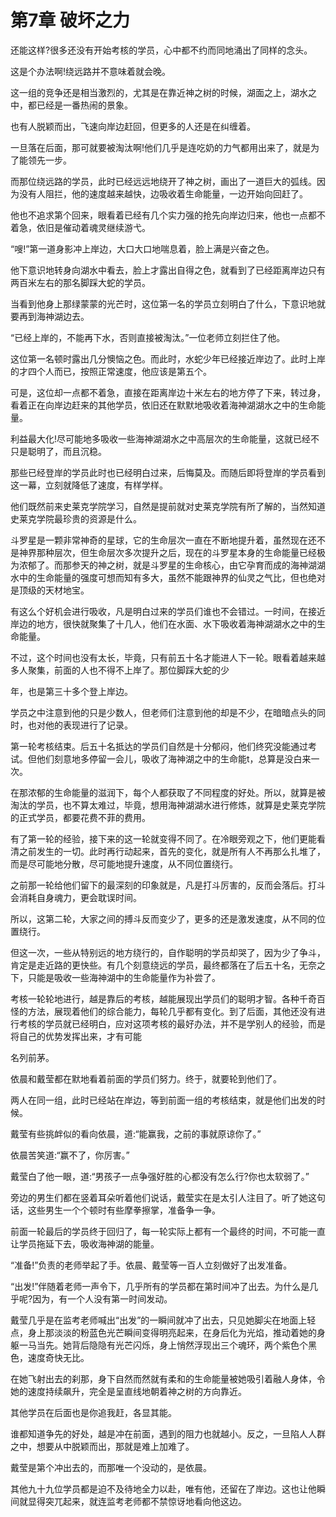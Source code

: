 # 第7章 破坏之力

还能这样?很多还没有开始考核的学员，心中都不约而同地涌出了同样的念头。

这是个办法啊!绕远路并不意味着就会晚。

这一组的竞争还是相当激烈的，尤其是在靠近神之树的时候，湖面之上，湖水之中，都已经是一番热闹的景象。

也有人脱颖而出，飞速向岸边赶回，但更多的人还是在纠缠着。

一旦落在后面，那可就要被淘汰啊!他们几乎是连吃奶的力气都用出来了，就是为了能领先一步。

而那位绕远路的学员，此时已经远远地绕开了神之树，画出了一道巨大的弧线。因为没有人阻拦，他的速度越来越快，边吸收着生命能量，一边开始向回赶了。

他也不追求第个回来，眼看着已经有几个实力强的抢先向岸边归来，他也一点都不着急，依旧是催动着魂灵继续游弋。

“嗖!”第一道身影冲上岸边，大口大口地喘息着，脸上满是兴奋之色。

他下意识地转身向湖水中看去，脸上才露出自得之色，就看到了已经距离岸边只有两百米左右的那名脚踩大蛇的学员。

当看到他身上那绿蒙蒙的光芒时，这位第一名的学员立刻明白了什么，下意识地就要再到海神湖边去。

“已经上岸的，不能再下水，否则直接被淘汰。”一位老师立刻拦住了他。

这位第一名顿时露出几分懊恼之色。而此时，水蛇少年已经接近岸边了。此时上岸的才四个人而已，按照正常速度，他应该是第五个。

可是，这位却一点都不着急，直接在距离岸边十米左右的地方停了下来，转过身，看着正在向岸边赶来的其他学员，依旧还在默默地吸收着海神湖湖水之中的生命能量。

利益最大化!尽可能地多吸收一些海神湖湖水之中高层次的生命能量，这就已经不只是聪明了，而且沉稳。

那些已经登岸的学员此时也已经明白过来，后悔莫及。而随后即将登岸的学员看到这一幕，立刻就降低了速度，有样学样。

他们既然前来史莱克学院学习，自然是提前就对史莱克学院有所了解的，当然知道史莱克学院最珍贵的资源是什么。

斗罗星是一颗非常神奇的星球，它的生命层次一直在不断地提升着，虽然现在还不是神界那种层次，但生命层次多次提升之后，现在的斗罗星本身的生命能量已经极为浓郁了。而那参天的神之树，就是斗罗星的生命核心，由它孕育而成的海神湖湖水中的生命能量的强度可想而知有多大，虽然不能跟神界的仙灵之气比，但也绝对是顶级的天材地宝。

有这么个好机会进行吸收，凡是明白过来的学员们谁也不会错过。一时间，在接近岸边的地方，很快就聚集了十几人，他们在水面、水下吸收着海神湖湖水之中的生命能量。

不过，这个时间也没有太长，毕竟，只有前五十名才能进人下一轮。眼看着越来越多人聚集，前面的人也不得不上岸了。那位脚踩大蛇的少

年，也是第三十多个登上岸边。

学员之中注意到他的只是少数人，但老师们注意到他的却是不少，在暗暗点头的同时，也对他的表现进行了记录。

第一轮考核结束。后五十名抵达的学员们自然是十分郁闷，他们终究没能通过考试。但他们刻意地多停留一会儿，吸收了海神湖之中的生命能t，总算是没白来一次。

在那浓郁的生命能量的滋润下，每个人都获取了不同程度的好处。所以，就算是被淘汰的学员，也不算太难过，毕竟，想用海神湖湖水进行修炼，就算是史莱克学院的正式学员，都要花费不菲的费用。

有了第一轮的经验，接下来的这一轮就变得不同了。在冷眼旁观之下，他们更能看清之前发生的一切。此时再行动起来，首先的变化，就是所有人不再那么扎堆了，而是尽可能地分散，尽可能地提升速度，从不同位置绕行。

之前那一轮给他们留下的最深刻的印象就是，凡是打斗厉害的，反而会落后。打斗会消耗自身魂力，更会耽误时间。

所以，这第二轮，大家之间的搏斗反而变少了，更多的还是激发速度，从不同的位置绕行。

但这一次，一些从特别远的地方绕行的，自作聪明的学员却哭了，因为少了争斗，肯定是走近路的更快些。有几个刻意绕远的学员，最终都落在了后五十名，无奈之下，只能是吸收一些海神湖中的生命能量作为补尝了。

考核一轮轮地进行，越是靠后的考核，越能展现出学员们的聪明才智。各种千奇百怪的方法，展现着他们的综合能力，每轮几乎都有变化。到了后面，其他还没有进行考核的学员就已经明白，应对这项考核的最好办法，并不是学别人的经验，而是将自己的优势发挥出来，才有可能

名列前茅。

依晨和戴莹都在默地看着前面的学员们努力。终于，就要轮到他们了。

两人在同一组，此时已经站在岸边，等到前面一组的考核结束，就是他们出发的时候。

戴莹有些挑衅似的看向依晨，道:“能赢我，之前的事就原谅你了。”

依晨苦笑道:“赢不了，你厉害。”

戴莹白了他一眼，道:“男孩子一点争强好胜的心都没有怎么行?你也太软弱了。”

旁边的男生们都在竖着耳朵听着他们说话，戴莹实在是太引人注目了。听了她这句话，这些男生一个个顿时有些摩拳擦掌，准备争一争。

前面一轮最后的学员终于回归了，每一轮实际上都有一个最终的时间，不可能一直让学员拖延下去，吸收海神湖的能量。

“准备!”负责的老师举起了手。依晨、戴莹等一百人立刻做好了出发准备。

“出发!”伴随着老师一声令下，几乎所有的学员都在第时间冲了出去。为什么是几乎呢?因为，有一个人没有第一时间发动。

戴莹几乎是在监考老师喊出“出发”的一瞬间就冲了出去，只见她脚尖在地面上轻点，身上那淡淡的粉蓝色光芒瞬间变得明亮起来，在身后化为光焰，推动着她的身躯一马当先。她背后隐隐有光芒闪烁，身上悄然浮现出三个魂环，两个紫色个黑色，速度奇快无比。

在她飞射出去的刹那，身下自然而然就有柔和的生命能量被她吸引着融人身体，令她的速度持续飙升，完全是呈直线地朝着神之树的方向靠近。

其他学员在后面也是你追我赶，各显其能。

谁都知道争先的好处，越是冲在前面，遇到的阻力也就越小。反之，一旦陷人人群之中，想要从中脱颖而出，那就是难上加难了。

戴莹是第个冲出去的，而那唯一个没动的，是依晨。

其他九十九位学员都是迫不及待地全力以赴，唯有他，还留在了岸边。这也让他瞬间就显得突兀起来，就连监考老师都不禁惊讶地看向他这边。
